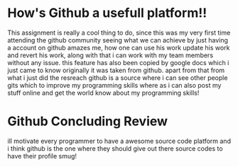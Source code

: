 # How's Github a usefull platform!!
This assignment is really a cool thing to do, since this was my very first time attending the github community seeing what we can achieve by just having a account on github amazes me, how one can use his work update his work and revert his work, along with that i can work with my team members without any issue. this feature has also been copied by google docs which i just came to know originally it was taken from github. apart from that from what i just did the resreach github is a source where i can see other people gits which to improve my programming skills where as i can also post my stuff online and get the world know about my programming skills!
# Github Concluding Review
ill motivate every programmer to have a awesome source code platform and i think github is the one where they should give out there source codes to have their profile smug!
